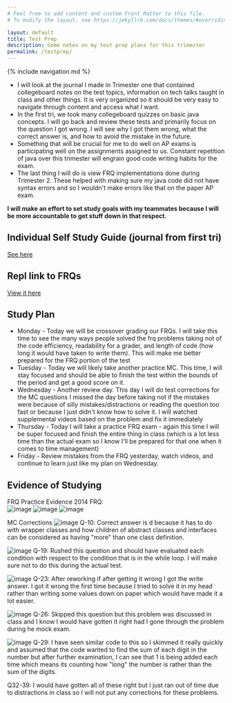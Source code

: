 ```yaml
---
# Feel free to add content and custom Front Matter to this file.
# To modify the layout, see https://jekyllrb.com/docs/themes/#overriding-theme-defaults

layout: default
title: Test Prep
description: Some notes on my test prep plans for this trimester
permalink: /testprep/
---
```


{% include navigation.md %}

* I will look at the journal I made in Trimester one that contained collegeboard notes on the test topics, information on tech talks taught in class and other things. It is very organized so it should be very easy to navigate through content and access what I want.
* In the first tri, we took many collegeboard quizzes on basic java concepts. I will go back and review these tests and primarily focus on the question I got wrong. I will see why I got them wrong, what the correct answer is, and how to avoid the mistake in the future.
* Something that will be crucial for me to do well on AP exams is participating well on the assignments assigned to us. Constant repetition of java over this trimester will engrain good code writing habits for the exam.
* The last thing I will do is view FRQ implementations done during Trimester 2. These helped with making sure my java code did not have syntax errors and so I wouldn't make errors like that on the paper AP exam.

**I will make an effort to set study goals with my teammates because I will be more accountable to get stuff down in that respect.**

## Individual Self Study Guide (journal from first tri)
[See here](https://docs.google.com/document/d/1vxzWnE3vU9BzimUlZjcTz79fNOBTLcT7G4B1LLMhNEw/edit?usp=sharing)

## Repl link to FRQs
[View it here](https://replit.com/@RishiPeddakama/frqs)

## Study Plan
- Monday - Today we will be crossover grading our FRQs. I will take this time to see the many ways people solved the frq problems taking not of the code efficiency, readability for a grader, and length of code (how long it would have taken to write them). This will make me better prepared for the FRQ portion of the test
- Tuesday - Today we will likely take another practice MC. This time, I will stay focused and should be able to finish the test within the bounds of the period and get a good score on it.
- Wednesday - Another review day. This day I will do test corrections for the MC questions I missed the day before taking not if the mistakes were because of silly mistakes/distractions or reading the question too fast or because I just didn't know how to solve it. I will watched supplemental videos based on the problem and fix it immediately
- Thursday - Today I will take a practice FRQ exam - again this time I will be super focused and finish the entire thing in class (which is a lot less time than the actual exam so I know I'll be prepared for that one when it comes to time management)
- Friday - Review mistakes from the FRQ yesterday, watch videos, and continue to learn just like my plan on Wednesday.

## Evidence of Studying
FRQ Practice Evidence
2014 FRQ: <br>
![image](https://user-images.githubusercontent.com/55494721/164743715-62e6668f-a00e-4075-8c14-a7566b816008.png)
![image](https://user-images.githubusercontent.com/55494721/164743740-3fe7d087-0f34-450b-91f2-888e5c435d19.png)
![image](https://user-images.githubusercontent.com/55494721/164743779-87654de0-96fd-4d9c-af65-90bfea99918f.png)

MC Corrections
![image](https://user-images.githubusercontent.com/55494721/165102433-7baec88b-78d8-4c06-a464-ba8982f43832.png)
Q-10: Correct answer is d because it has to do with wrapper classes and how children of abstract classes and interfaces can be considered as having "more" than one class definition.

![image](https://user-images.githubusercontent.com/55494721/165102644-ae5269da-e616-4235-8978-e5dcf9cd610c.png)
Q-19: Rushed this question and should have evaluated each condition with respect to the condition that is in the while loop. I will make sure not to do this during the actual test.

![image](https://user-images.githubusercontent.com/55494721/165102837-659504f1-1951-48c1-b191-351a0b9122c7.png)
Q-23: After reworking if after getting it wrong I got the write answer. I got it wrong the first time because I tried to solve it in my head rather than writing some values down on paper which would have made it a lot easier.

![image](https://user-images.githubusercontent.com/55494721/165103049-0c9fee1f-5db9-4da4-bb00-fcdc33672d91.png)
Q-26: Skipped this question but this problem was discussed in class and I know I would have gotten it right had I gone through the problem during he mock exam.

![image](https://user-images.githubusercontent.com/55494721/165103290-e8ffa1d5-0d3b-4e5c-89ab-95e2eb0ffbf3.png)
Q-29: I have seen similar code to this so I skimmed it really quickly and assumed that the code wanted to find the sum of each digit in the number but after further examination, I can see that 1 is being added each time which means its counting how "long" the number is rather than the sum of the digits.

Q32-39: I would have gotten all of these right but I just ran out of time due to distractions in class so I will not put any corrections for these problems.


